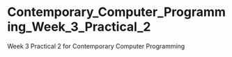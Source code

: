 # Contemporary_Computer_Programming_Week_3_Practical_2
Week 3 Practical 2 for Contemporary Computer Programming
